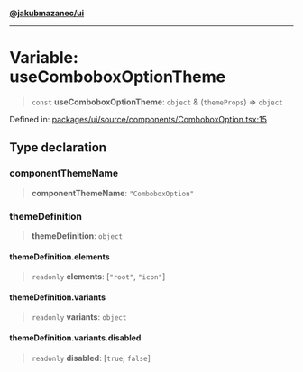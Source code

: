 [**@jakubmazanec/ui**](../README.md)

---

# Variable: useComboboxOptionTheme

> `const` **useComboboxOptionTheme**: `object` & (`themeProps`) => `object`

Defined in:
[packages/ui/source/components/ComboboxOption.tsx:15](https://github.com/jakubmazanec/tools/blob/d956cf350ae3e6bad1df754a19dfbabb088c1451/packages/ui/source/components/ComboboxOption.tsx#L15)

## Type declaration

### componentThemeName

> **componentThemeName**: `"ComboboxOption"`

### themeDefinition

> **themeDefinition**: `object`

#### themeDefinition.elements

> `readonly` **elements**: \[`"root"`, `"icon"`\]

#### themeDefinition.variants

> `readonly` **variants**: `object`

#### themeDefinition.variants.disabled

> `readonly` **disabled**: \[`true`, `false`\]
